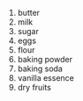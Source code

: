 1. butter
2. milk 
3. sugar
4. eggs
5. flour
6. baking powder
7. baking soda 
8. vanilla essence
9. dry fruits
